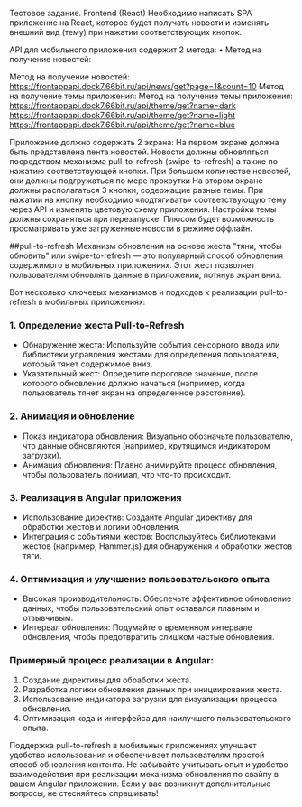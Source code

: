Тестовое задание. Frontend (React) 
Необходимо написать SPA приложение на React, которое будет получать новости и изменять внешний вид (тему) при нажатии соответствующих кнопок. 

API для мобильного приложения содержит 2 метода: • Метод на получение новостей: 

Метод на получение новостей: 
https://frontappapi.dock7.66bit.ru/api/news/get?page=1&count=10 
Метод на получение темы приложения: 
Метод на получение темы приложения: 
https://frontappapi.dock7.66bit.ru/api/theme/get?name=dark 
https://frontappapi.dock7.66bit.ru/api/theme/get?name=light 
https://frontappapi.dock7.66bit.ru/api/theme/get?name=blue 

Приложение должно содержать 2 экрана: 
На первом экране должна быть представлена лента новостей. Новости должны обновляться посредством механизма pull-to-refresh (swipe-to-refresh) а также по нажатию соответствующей кнопки. При большом количестве новостей, они должны подгружаться по мере прокрутки 
На втором экране должны располагаться 3 кнопки, содержащие разные темы. При нажатии на кнопку необходимо «подтягивать» соответствующую тему через API и изменять цветовую схему приложения. Настройки темы должны сохраняться при перезапуске. 
Плюсом будет возможность просматривать уже загруженные новости в режиме оффлайн.

##pull-to-refresh
Механизм обновления на основе жеста "тяни, чтобы обновить" или swipe-to-refresh — это популярный способ обновления содержимого в мобильных приложениях. Этот жест позволяет пользователям обновлять данные в приложении, потянув экран вниз.

Вот несколько ключевых механизмов и подходов к реализации pull-to-refresh в мобильных приложениях:

### 1. Определение жеста Pull-to-Refresh
- Обнаружение жеста: Используйте события сенсорного ввода или библиотеки управления жестами для определения пользователя, который тянет содержимое вниз.
- Указательный жест: Определите пороговое значение, после которого обновление должно начаться (например, когда пользователь тянет экран на определенное расстояние).

### 2. Анимация и обновление
- Показ индикатора обновления: Визуально обозначьте пользователю, что данные обновляются (например, крутящимся индикатором загрузки).
- Анимация обновления: Плавно анимируйте процесс обновления, чтобы пользователь понимал, что что-то происходит.

### 3. Реализация в Angular приложения
- Использование директив: Создайте Angular директиву для обработки жестов и логики обновления.
- Интеграция с событиями жестов: Воспользуйтесь библиотеками жестов (например, Hammer.js) для обнаружения и обработки жестов тяги.

### 4. Оптимизация и улучшение пользовательского опыта
- Высокая производительность: Обеспечьте эффективное обновление данных, чтобы пользовательский опыт оставался плавным и отзывчивым.
- Интервал обновления: Подумайте о временном интервале обновления, чтобы предотвратить слишком частые обновления.

### Примерный процесс реализации в Angular:

1. Создание директивы для обработки жеста.
2. Разработка логики обновления данных при инициировании жеста.
3. Использование индикатора загрузки для визуализации процесса обновления.
4. Оптимизация кода и интерфейса для наилучшего пользовательского опыта.

Поддержка pull-to-refresh в мобильных приложениях улучшает удобство использования и обеспечивает пользователям простой способ обновления контента. Не забывайте учитывать опыт и удобство взаимодействия при реализации механизма обновления по свайпу в вашем Angular приложении. Если у вас возникнут дополнительные вопросы, не стесняйтесь спрашивать!